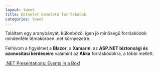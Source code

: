 ```yaml
---
layout: tweet
title: Dotnetet bemutató forráskódok 
categories: tweet
---
```


Találtam egy aranybányát, különböző, igen jó minőségű forráskódok mindenféle témakörben .net környezetre.

Felhívom a figyelmet a **Blazor**, a **Xamarin**, az **ASP.NET biztonsági és azonosítási kérdéseire** valamint az **Akka** forráskódokra, a többi mellett.

[.NET Presentations: Events in a Box!](https://dotnet-presentations.github.io/)